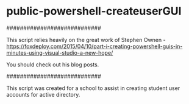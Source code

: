 # public-powershell-createuserGUI
############################

This script relies heavily on the great work of Stephen Ownen - https://foxdeploy.com/2015/04/10/part-i-creating-powershell-guis-in-minutes-using-visual-studio-a-new-hope/

You should check out his blog posts.

############################

This script was created for a school to assist in creating student user accounts for active directory.
